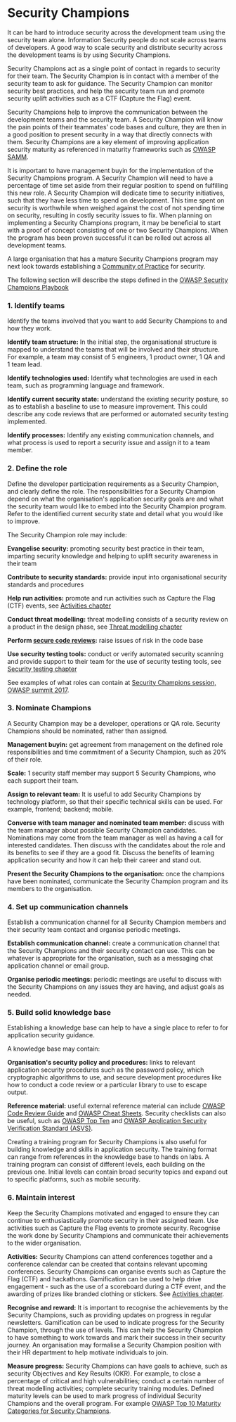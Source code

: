 # Security Champions

It can be hard to introduce security across the development team using
the security team alone. Information Security people do not scale across
teams of developers. A good way to scale security and distribute
security across the development teams is by using Security Champions.

Security Champions act as a single point of contact in regards to
security for their team. The Security Champion is in contact with a
member of the security team to ask for guidance. The Security Champion
can monitor security best practices, and help the security team run and
promote security uplift activities such as a CTF (Capture the Flag)
event.

Security Champions help to improve the communication between the
development teams and the security team. A Security Champion will know
the pain points of their teammates\' code bases and culture, they are
then in a good position to present security in a way that directly
connects with them. Security Champions are a key element of improving
application security maturity as referenced in maturity frameworks such
as [OWASP SAMM](https://owaspsamm.org/model/governance/education-and-guidance/stream-b/).

It is important to have management buyin for the implementation of the
Security Champions program. A Security Champion will need to have a
percentage of time set aside from their regular position to spend on
fulfilling this new role. A Security Champion will dedicate time to
security initiatives, such that they have less time to spend on
development. This time spent on security is worthwhile when weighed
against the cost of not spending time on security, resulting in costly
security issues to fix. When planning on implementing a Security
Champions program, it may be beneficial to start with a proof of concept
consisting of one or two Security Champions. When the program has been
proven successful it can be rolled out across all development teams.

A large organisation that has a mature Security Champions program may
next look towards establishing a [Community of
Practice](https://www.mitre.org/publications/systems-engineering-guide/enterprise-engineering/enterprise-governance/communities-of-interest-andor-community-of-practice)
for security.

The following section will describe the steps defined in the [OWASP
Security Champions Playbook](https://github.com/c0rdis/security-champions-playbook)

### 1. Identify teams

Identify the teams involved that you want to add Security Champions to
and how they work.

**Identify team structure:** In the initial step, the organisational
structure is mapped to understand the teams that will be involved
and their structure. For example, a team may consist of 5 engineers,
1 product owner, 1 QA and 1 team lead.

**Identify technologies used:** Identify what technologies are used in
each team, such as programming language and framework.

**Identify current security state:** understand the existing security
posture, so as to establish a baseline to use to measure
improvement. This could describe any code reviews that are performed
or automated security testing implemented.

**Identify processes:** Identify any existing communication channels,
and what process is used to report a security issue and assign it to
a team member.

### 2. Define the role

Define the developer participation requirements as a Security Champion,
and clearly define the role. The responsibilities for a Security
Champion depend on what the organisation\'s application security goals
are and what the security team would like to embed into the Security
Champion program. Refer to the identified current security state and
detail what you would like to improve.

The Security Champion role may include:

**Evangelise security:** promoting security best practice in their team,
imparting security knowledge and helping to uplift security awareness
in their team

**Contribute to security standards:** provide input into organisational
security standards and procedures

**Help run activities:** promote and run activities such as Capture the
Flag (CTF) events, see [Activities chapter](#activities)

**Conduct threat modelling:** threat modelling consists of a security
review on a product in the design phase, see [Threat modelling
chapter](#threat-modelling)

**Perform [secure code
reviews](https://owasp.org/www-project-code-review-guide/):** raise
issues of risk in the code base

**Use security testing tools:** conduct or verify automated security
scanning and provide support to their team for the use of security
testing tools, see [Security testing chapter](#security-testing)

See examples of what roles can contain at [Security Champions session,
OWASP summit
2017](https://github.com/OWASP/owasp-summit-2017/blob/master/Outcomes/Security-Champions/Security-Champions.md).

### 3. Nominate Champions

A Security Champion may be a developer, operations or QA role. Security
Champions should be nominated, rather than assigned.

**Management buyin:** get agreement from management on the defined role
responsibilities and time commitment of a Security Champion, such as
20% of their role.

**Scale:** 1 security staff member may support 5 Security Champions, who
each support their team.

**Assign to relevant team:** It is useful to add Security Champions by
technology platform, so that their specific technical skills can be
used. For example, frontend; backend; mobile.

**Converse with team manager and nominated team member:** discuss with
the team manager about possible Security Champion candidates.
Nominations may come from the team manager as well as having a call
for interested candidates. Then discuss with the candidates about
the role and its benefits to see if they are a good fit. Discuss the
benefits of learning application security and how it can help their
career and stand out.

**Present the Security Champions to the organisation:** once the
champions have been nominated, communicate the Security Champion
program and its members to the organisation.

### 4. Set up communication channels

Establish a communication channel for all Security Champion members and
their security team contact and organise periodic meetings.

**Establish communication channel:** create a communication channel that
the Security Champions and their security contact can use. This can
be whatever is appropriate for the organisation, such as a messaging
chat application channel or email group.

**Organise periodic meetings:** periodic meetings are useful to discuss
with the Security Champions on any issues they are having, and
adjust goals as needed.

### 5. Build solid knowledge base

Establishing a knowledge base can help to have a single place to refer
to for application security guidance.

A knowledge base may contain:

**Organisation\'s security policy and procedures:** links to relevant
    application security procedures such as the password policy, which
    cryptographic algorithms to use, and secure development procedures
    like how to conduct a code review or a particular library to use to
    escape output.

**Reference material:** useful external reference material can include [OWASP Code Review
    Guide](https://owasp.org/www-project-code-review-guide/) and [OWASP Cheat Sheets](https://owasp.org/www-project-cheat-sheets/).
    Security checklists can also be useful, such as [OWASP Top
    Ten](https://owasp.org/www-project-top-ten/) and [OWASP
    Application Security Verification Standard
    (ASVS)](https://owasp.org/www-project-application-security-verification-standard/).

Creating a training program for Security Champions is also useful for
building knowledge and skills in application security. The training
format can range from references in the knowledge base to hands on labs.
A training program can consist of different levels, each building on the
previous one. Initial levels can contain broad security topics and
expand out to specific platforms, such as mobile security.

### 6. Maintain interest

Keep the Security Champions motivated and engaged to ensure they can
continue to enthusiastically promote security in their assigned team.
Use activities such as Capture the Flag events to promote security.
Recognise the work done by Security Champions and communicate their
achievements to the wider organisation.

**Activities:** Security Champions can attend conferences together and a
conference calendar can be created that contains relevant upcoming
conferences. Security Champions can organise events such as Capture
the Flag (CTF) and hackathons. Gamification can be used to help
drive engagement - such as the use of a scoreboard during a CTF
event, and the awarding of prizes like branded clothing or stickers.
See [Activities chapter](#activities).

**Recognise and reward:** It is important to recognise the achievements
by the Security Champions, such as providing updates on progress in
regular newsletters. Gamification can be used to indicate progress
for the Security Champion, through the use of levels. This can help
the Security Champion to have something to work towards and mark
their success in their security journey. An organisation may
formalise a Security Champion position with their HR department to
help motivate individuals to join.

**Measure progress:** Security Champions can have goals to achieve, such
as security Objectives and Key Results (OKR). For example, to close
a percentage of critical and high vulnerabilities; conduct a certain
number of threat modelling activities; complete security training
modules. Defined maturity levels can be used to mark progress of
individual Security Champions and the overall program. For example 
[OWASP Top 10 Maturity Categories for Security
Champions](https://github.com/cvlucian/owasp_top_10_maturity_categories_for_security_champions).